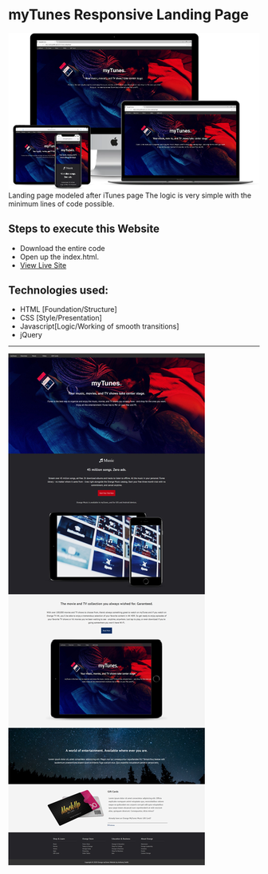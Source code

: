 # myTunes Responsive Landing Page
 
 ![title-pic](mytunes.png)
 Landing page modeled after iTunes page The logic is very simple with the minimum lines of code possible.
 
## Steps to execute this Website
- Download the entire code 
- Open up the index.html.
- [View Live Site](https://anthonys1760.github.io/Simple-Calculator/)

## Technologies used: 
- HTML [Foundation/Structure]
- CSS [Style/Presentation]
- Javascript[Logic/Working of smooth transitions]
- jQuery
<hr>

![title-pic](mytuneslong.jpg)


